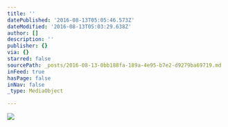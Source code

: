 ```yaml
---
title: ''
datePublished: '2016-08-13T05:05:46.573Z'
dateModified: '2016-08-13T05:03:29.638Z'
author: []
description: ''
publisher: {}
via: {}
starred: false
sourcePath: _posts/2016-08-13-0bb188fa-189a-4e95-b7e2-d9279ba69719.md
inFeed: true
hasPage: false
inNav: false
_type: MediaObject

---
```

![](https://the-grid-user-content.s3-us-west-2.amazonaws.com/a907ab08-7f69-4502-b8e5-1263adc38655.jpg)